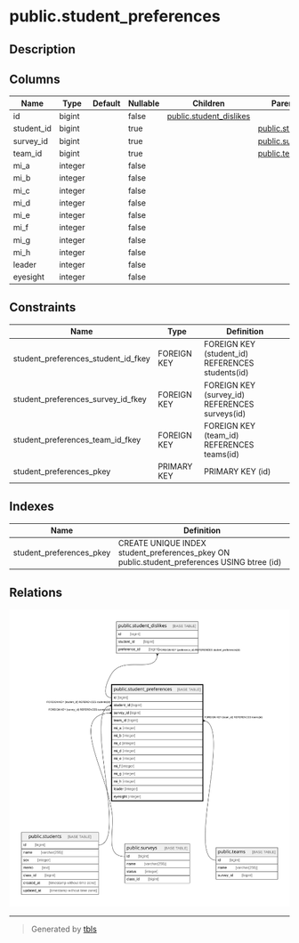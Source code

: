 # public.student_preferences

## Description

## Columns

| Name | Type | Default | Nullable | Children | Parents | Comment |
| ---- | ---- | ------- | -------- | -------- | ------- | ------- |
| id | bigint |  | false | [public.student_dislikes](public.student_dislikes.md) |  |  |
| student_id | bigint |  | true |  | [public.students](public.students.md) |  |
| survey_id | bigint |  | true |  | [public.surveys](public.surveys.md) |  |
| team_id | bigint |  | true |  | [public.teams](public.teams.md) |  |
| mi_a | integer |  | false |  |  |  |
| mi_b | integer |  | false |  |  |  |
| mi_c | integer |  | false |  |  |  |
| mi_d | integer |  | false |  |  |  |
| mi_e | integer |  | false |  |  |  |
| mi_f | integer |  | false |  |  |  |
| mi_g | integer |  | false |  |  |  |
| mi_h | integer |  | false |  |  |  |
| leader | integer |  | false |  |  |  |
| eyesight | integer |  | false |  |  |  |

## Constraints

| Name | Type | Definition |
| ---- | ---- | ---------- |
| student_preferences_student_id_fkey | FOREIGN KEY | FOREIGN KEY (student_id) REFERENCES students(id) |
| student_preferences_survey_id_fkey | FOREIGN KEY | FOREIGN KEY (survey_id) REFERENCES surveys(id) |
| student_preferences_team_id_fkey | FOREIGN KEY | FOREIGN KEY (team_id) REFERENCES teams(id) |
| student_preferences_pkey | PRIMARY KEY | PRIMARY KEY (id) |

## Indexes

| Name | Definition |
| ---- | ---------- |
| student_preferences_pkey | CREATE UNIQUE INDEX student_preferences_pkey ON public.student_preferences USING btree (id) |

## Relations

![er](public.student_preferences.svg)

---

> Generated by [tbls](https://github.com/k1LoW/tbls)
